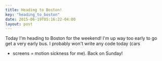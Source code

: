```yaml
---
title: Heading to Boston!
key: "heading_to_boston"
date: 2015-06-19T05:16:22-04:00
layout: post
---
```


Today I'm heading to Boston for the weekend! I'm up way too early to go
get a very early bus. I probably won't write any code today (cars
+ screens = motion sickness for me). Back on Sunday!
